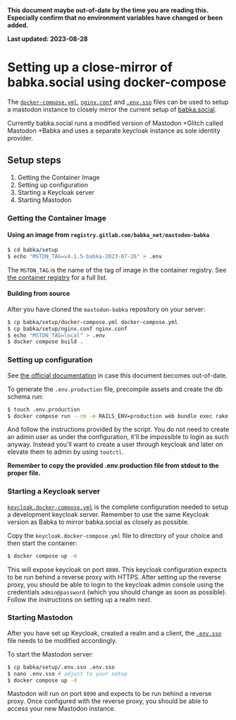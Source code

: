 **This document maybe out-of-date by the time you are reading this. Especially confirm that no environment variables have changed or been added.**

**Last updated: 2023-08-28**
# Setting up a close-mirror of babka.social using docker-compose
The [`docker-compose.yml`](./docker-compose.yml), [`nginx.conf`](./nginx.conf) and [`.env.sso`](./.env.sso) files can be used to setup a mastodon instance to closely mirror the current setup of [babka.social](https://babka.social).

Currently babka.social runs a modified version of Mastodon +Glitch called Mastodon +Babka
and uses a separate keycloak instance as sole identity provider.

## Setup steps
1. Getting the Container Image
2. Setting up configuration
3. Starting a Keycloak server
4. Starting Mastodon

### Getting the Container Image
#### Using an image from `registry.gitlab.com/babka_net/mastodon-babka`
```bash
$ cd babka/setup
$ echo "MSTDN_TAG=v4.1.5-babka-2023-07-26" > .env
```
The `MSTDN_TAG` is the name of the tag of image in the container registry.
See [the container registry](https://gitlab.com/babka_net/mastodon-babka/container_registry) for a full list.

#### Building from source
After you have cloned the `mastodon-babka` repository on your server:
```bash
$ cp babka/setup/docker-compose.yml docker-compose.yml
$ cp babka/setup/nginx.conf nginx.conf
$ echo "MSTDN_TAG=local" > .env
$ docker compose build .
```

### Setting up configuration
See [the official documentation](https://docs.joinmastodon.org/admin/install/#generating-a-configuration) in case this document
becomes out-of-date.

To generate the `.env.production` file, precompile assets and create the db schema run:
```bash
$ touch .env.production
$ docker compose run --rm -e RAILS_ENV=production web bundle exec rake mastodon:setup
```
And follow the instructions provided by the script.
You do not need to create an admin user as under the configuration, it'll be impossible to login as such anyway.
Instead you'll want to create a user through keycloak and later on elevate them to admin by using `tootctl`.

**Remember to copy the provided .env.production file from stdout to the proper file.**

### Starting a Keycloak server
[`keycloak.docker-compose.yml`](./keycloak.docker-compose.yml) is the complete configuration needed to setup a development keycloak server. Remember to use the same Keycloak version as Babka to mirror babka.social as closely as possible.

Copy the `keycloak.docker-compose.yml` file to directory of your choice and then start the container:
```bash
$ docker compose up -d
```

This will expose keycloak on port `8080`. This keycloak configuration expects to be run behind a reverse proxy with HTTPS.
After setting up the reverse proxy, you should be able to login to the keycloak admin console using the credentials `admin@password` (which you should change as soon as possible).
Follow the instructions on setting up a realm next.

### Starting Mastodon
After you have set up Keycloak, created a realm and a client, the [`.env.sso`](./.env.sso) file needs to be modified accordingly.

To start the Mastodon server:
```bash
$ cp babka/setup/.env.sso .env.sso
$ nano .env.sso # adjust to your setup
$ docker compose up -d
```

Mastodon will run on port `8090` and expects to be run behind a reverse proxy.
Once configured with the reverse proxy, you should be able to access your new Mastodon instance.

